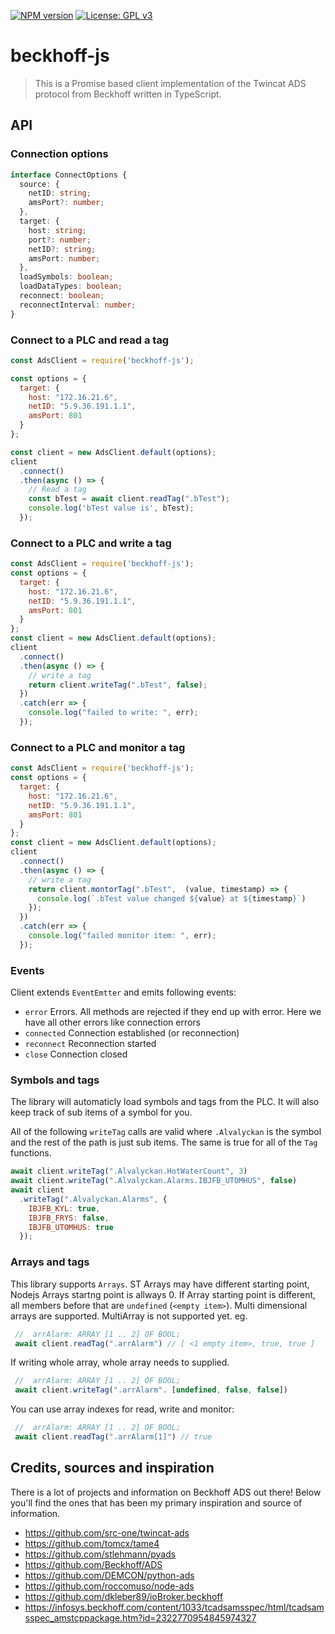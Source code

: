 [![NPM version](https://img.shields.io/npm/v/beckhoff-js?style=for-the-badge)](https://www.npmjs.com/package/beckhoff-js)
[![License: GPL v3](https://img.shields.io/badge/License-GPLv3-blue.svg?style=for-the-badge)](https://www.gnu.org/licenses/gpl-3.0)

# beckhoff-js

> This is a Promise based client implementation of the Twincat ADS protocol from Beckhoff written in TypeScript.

## API

### Connection options

```typescript
interface ConnectOptions {
  source: {
    netID: string;
    amsPort?: number;
  },
  target: {
    host: string;
    port?: number;
    netID?: string;
    amsPort: number;
  },
  loadSymbols: boolean;
  loadDataTypes: boolean;
  reconnect: boolean;
  reconnectInterval: number;
}
```

### Connect to a PLC and read a tag

```javascript
const AdsClient = require('beckhoff-js');

const options = {
  target: {
    host: "172.16.21.6",
    netID: "5.9.36.191.1.1",
    amsPort: 801
  }
};

const client = new AdsClient.default(options);
client
  .connect()
  .then(async () => {
    // Read a tag
    const bTest = await client.readTag(".bTest");
    console.log('bTest value is', bTest);
  });
```

### Connect to a PLC and write a tag

```javascript
const AdsClient = require('beckhoff-js');
const options = {
  target: {
    host: "172.16.21.6",
    netID: "5.9.36.191.1.1",
    amsPort: 801
  }
};
const client = new AdsClient.default(options);
client
  .connect()
  .then(async () => {
    // write a tag
    return client.writeTag(".bTest", false);
  })
  .catch(err => {
    console.log("failed to write: ", err);
  });
```

### Connect to a PLC and monitor a tag

```javascript
const AdsClient = require('beckhoff-js');
const options = {
  target: {
    host: "172.16.21.6",
    netID: "5.9.36.191.1.1",
    amsPort: 801
  }
};
const client = new AdsClient.default(options);
client
  .connect()
  .then(async () => {
    // write a tag
    return client.montorTag(".bTest",  (value, timestamp) => {
      console.log(`.bTest value changed ${value} at ${timestamp}`)
    });
  })
  .catch(err => {
    console.log("failed monitor item: ", err);
  });
```

### Events

Client extends `EventEmtter` and emits following events:

- `error` Errors. All methods are rejected if they end up with error. Here we have all other errors like connection errors
- `connected` Connection established (or reconnection)
- `reconnect` Reconnection started
- `close` Connection closed

### Symbols and tags

The library will automaticly load symbols and tags from the PLC. It will also keep track of sub items of a symbol for you.

All of the following `writeTag` calls are valid where `.Alvalyckan` is the symbol and the rest of the path is just sub items. The same is true for all of the `Tag` functions.

```javascript
await client.writeTag(".Alvalyckan.HotWaterCount", 3)
await client.writeTag(".Alvalyckan.Alarms.IBJFB_UTOMHUS", false)
await client
  .writeTag(".Alvalyckan.Alarms", {
    IBJFB_KYL: true,
    IBJFB_FRYS: false,
    IBJFB_UTOMHUS: true
  });
```

### Arrays and tags

This library supports `Arrays`. ST Arrays may have different starting point, Nodejs Arrays startng point is allways 0.
If Array starting point is different, all members before that are `undefined` (`<empty item>`).
Multi dimensional arrays are supported. MultiArray is not supported yet.
eg.

```javascript
 //  arrAlarm: ARRAY [1 .. 2] OF BOOL;
 await client.readTag(".arrAlarm") // [ <1 empty item>, true, true ]
```

If writing whole array, whole array needs to supplied.

```javascript
 //  arrAlarm: ARRAY [1 .. 2] OF BOOL;
 await client.writeTag(".arrAlarm". [undefined, false, false])
```

You can use array indexes for read, write and monitor:

```javascript
 //  arrAlarm: ARRAY [1 .. 2] OF BOOL;
 await client.readTag(".arrAlarm[1]") // true
```

## Credits, sources and inspiration

There is a lot of projects and information on Beckhoff ADS out there! Below you'll find the ones that has been my primary inspiration and source of information.

* https://github.com/src-one/twincat-ads
* https://github.com/tomcx/tame4
* https://github.com/stlehmann/pyads
* https://github.com/Beckhoff/ADS
* https://github.com/DEMCON/python-ads
* https://github.com/roccomuso/node-ads
* https://github.com/dkleber89/ioBroker.beckhoff
* https://infosys.beckhoff.com/content/1033/tcadsamsspec/html/tcadsamsspec_amstcppackage.htm?id=2322770954845974327
